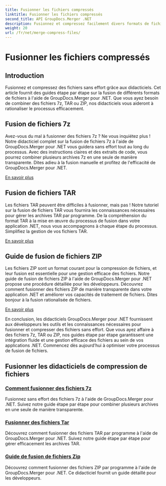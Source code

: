 ```yaml
---
title: Fusionner les fichiers compressés
linktitle: Fusionner les fichiers compressés
second_title: API GroupDocs.Merger .NET
description: Fusionnez et compressez facilement divers formats de fichiers avec des didacticiels. Apprenez à combiner des fichiers 7z, TAR et ZIP de manière transparente grâce à nos guides étape par étape.
weight: 20
url: /fr/net/merge-compress-files/
---
```


# Fusionner les fichiers compressés

## Introduction


Fusionnez et compressez des fichiers sans effort grâce aux didacticiels. Cet article fournit des guides étape par étape sur la fusion de différents formats de fichiers à l'aide de GroupDocs.Merger pour .NET. Que vous ayez besoin de combiner des fichiers 7z, TAR ou ZIP, nos didacticiels vous aideront à rationaliser le processus efficacement.

## Fusion de fichiers 7z

Avez-vous du mal à fusionner des fichiers 7z ? Ne vous inquiétez plus ! Notre didacticiel complet sur la fusion de fichiers 7z à l'aide de GroupDocs.Merger pour .NET vous guidera sans effort tout au long du processus. Avec des instructions claires et des extraits de code, vous pourrez combiner plusieurs archives 7z en une seule de manière transparente. Dites adieu à la fusion manuelle et profitez de l'efficacité de GroupDocs.Merger pour .NET.

[En savoir plus](./merge-7z-files/)

## Fusion de fichiers TAR

Les fichiers TAR peuvent être difficiles à fusionner, mais pas ! Notre tutoriel sur la fusion de fichiers TAR vous fournira les connaissances nécessaires pour gérer les archives TAR par programme. De la compréhension du format TAR à la mise en œuvre du processus de fusion dans votre application .NET, nous vous accompagnons à chaque étape du processus. Simplifiez la gestion de vos fichiers TAR.

[En savoir plus](./merging-tar-files/)

## Guide de fusion de fichiers ZIP

Les fichiers ZIP sont un format courant pour la compression de fichiers, et leur fusion est essentielle pour une gestion efficace des fichiers. Notre guide de fusion de fichiers ZIP à l'aide de GroupDocs.Merger pour .NET propose une procédure détaillée pour les développeurs. Découvrez comment fusionner des fichiers ZIP de manière transparente dans votre application .NET et améliorer vos capacités de traitement de fichiers. Dites bonjour à la fusion rationalisée de fichiers.

[En savoir plus](./guide-merging-zip-files/)

En conclusion, les didacticiels GroupDocs.Merger pour .NET fournissent aux développeurs les outils et les connaissances nécessaires pour fusionner et compresser des fichiers sans effort. Que vous ayez affaire à des fichiers 7z, TAR ou ZIP, nos guides étape par étape garantissent une intégration fluide et une gestion efficace des fichiers au sein de vos applications .NET. Commencez dès aujourd’hui à optimiser votre processus de fusion de fichiers.
## Fusionner les didacticiels de compression de fichiers
### [Comment fusionner des fichiers 7z](./merge-7z-files/)
Fusionnez sans effort des fichiers 7z à l'aide de GroupDocs.Merger pour .NET. Suivez notre guide étape par étape pour combiner plusieurs archives en une seule de manière transparente.
### [Fusionner des fichiers Tar](./merging-tar-files/)
Découvrez comment fusionner des fichiers TAR par programme à l'aide de GroupDocs.Merger pour .NET. Suivez notre guide étape par étape pour gérer efficacement les archives TAR.
### [Guide de fusion de fichiers Zip](./guide-merging-zip-files/)
Découvrez comment fusionner des fichiers ZIP par programme à l'aide de GroupDocs.Merger pour .NET. Ce didacticiel fournit un guide détaillé pour les développeurs.